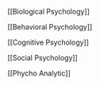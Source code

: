 [[Biological Psychology]]

[[Behavioral Psychology]]

[[Cognitive Psychology]]

[[Social Psychology]]

[[Phycho Analytic]]



